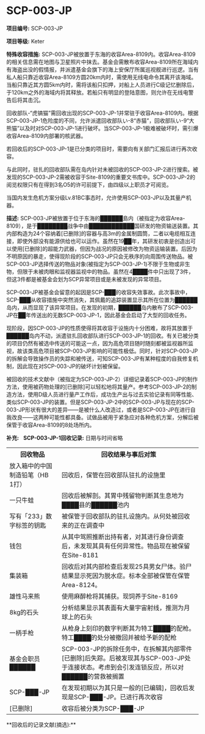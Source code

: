 # SCP-003-JP
**项目编号:**  SCP-003-JP

**项目等级:**  Keter

**特殊收容措施:**  SCP-003-JP被放置于东海的收容Area-8109内。收容Area-8109的相关信息需在地图与卫星照片中抹去。基金会需散布收容Area-8109所在海域内有海盗出没的假情报，并派遣基金会旗下的海上安保厅所属巡视舰进行巡逻。当有私人船只靠近收容Area-8109方圆20km内时，需使用无线电命令其离开该海域。当船只靠近其方圆5km内时，需将该船只扣押，对船上人员进行C级记忆删除后，于120km之外的海域内将其释放。若船只有明显的登陆意图，则允许在无线电警告后将其击沉。

回收部队-“虎镐猫”需回收出现的SCP-003-JP-1并常驻于收容Area-8109内。根据SCP-003-JP-1危险度的不同，允许派遣回收部队い-8“赤猫”，回收部队い-9“大熊猫”以及时对SCP-003-JP-1进行破坏。当SCP-003-JP-1极难被破坏时，需引爆收容Area-8109内部署的核武器。

若回收后的SCP-003-JP-1是已分类的项目时，需要向有关部门汇报后进行再次收容。

与此同时，驻扎的回收部队需在岛内针对未被回收的SCP-003-JP-2进行搜索。被发现的SCP-003-JP-2需被收容于Site-8109的重要文书库中。SCP-003-JP-2的阅览权限只有在得到3名O5的许可前提下，由四级以上职员才可阅览。

当国内发生危机方案分级Lv.81BC事态时，允许使用SCP-003-JP以及其量产机器。

**描述:**  SCP-003-JP被放置于位于东海的██████島内（被指定为收容Area-8109），是于████████战争中由████████████国研发的物资输送装置。其内部构造为24个容纳着[已删除]的容器与高3m的金属制圆筒，二者以电缆相互连接，即使外部没有能源供给也可以运作。虽然在19██年，其研发初衷是创造出可以使用[已删除]的超能力武器，但因为战况的原因被修改为物资运输装置。后因为不明原因的暴走，使得现阶段的SCP-003-JP只会无秩序的向周围传送物品。被SCP-003-JP选择传送的物品对象(被指定为SCP-003-JP-1)不限于生物或非生物，但限于未被肉眼和监视器监视中的物品。虽然在4████件中只出现了3件，但这3件都是被基金会划为SCP异常项目或是未被发现的异常项目。

SCP-003-JP被基金会留意的起因是SCP-███的收容失效事故。此次事故中，SCP-███从收容措施中突然消失，其佩戴的追踪装置显示其所在位置为██████岛内，从而显现了该异常项目。在发现的初期，██████岛内散布了SCP-003-JP在██年传送出的无数SCP-003-JP-1，因此基金会启动了大型的回收任务。

现阶段，因SCP-003-JP的性质使得将其收容于设施内十分困难，故将其放置于██████岛内不动，派遣驻扎回收部队进行SCP-003-JP-1的回收。有关已被分类的项目仍然有被选中传送的可能这一点，因为高危项目随时随刻都被监视器所监视，故该类高危项目被SCP-003-JP影响的可能性极低。同时，针对SCP-003-JP的拆解会导致操作员的失踪和被传送，可知SCP-003-JP有某种程度的自我修复机制，因此现在对SCP-003-JP的破坏计划被保留。

被回收的技术文献中（被指定为SCP-003-JP-2）详细记录着SCP-003-JP的制作方法，使用被药物处理的[已删除]可以轻松地将其量产。参考SCP-003-JP-2的制造方法，使用D级人员进行量产工作后，成功生产出与过去实验记录有同等性能、类似SCP-003-JP的装置。但是SCP-003-JP-2中的SCP-003-JP与现在的SCP-003-JP形状有很大的差异——是被什么人改造过，或者是SCP-003-JP在进行自我改良——这两种可能性都具备。试做品被用于紧急应对各种危机方案，分解后被保管于收容Area-8109的8处场所内。

**补充:**  
**SCP-003-JP-1回收记录:** 
日期与时间省略
<table class='wiki-content-table'>
 <tr>
  <th colspan='1' rowspan='1'>&#22238;&#25910;&#29289;&#21697;</th>
  <th colspan='1' rowspan='1'>&#22238;&#25910;&#32467;&#26524;&#19982;&#20107;&#21518;&#23545;&#31574;</th>
 </tr>
 <tr>
  <td colspan='1' rowspan='1'>&#25918;&#20837;&#31665;&#20013;&#30340;&#20013;&#22269;&#21046;&#36896;&#38085;&#31508;&#65288;HB&#12288;1&#25171;&#65289;</td>
  <td colspan='1' rowspan='1'>&#22238;&#25910;&#21518;&#65292;&#20445;&#31649;&#22312;&#22238;&#25910;&#37096;&#38431;&#39547;&#25166;&#30340;&#35774;&#26045;&#37324;</td>
 </tr>
 <tr>
  <td colspan='1' rowspan='1'>&#19968;&#21482;&#29275;&#34521;</td>
  <td colspan='1' rowspan='1'>&#22238;&#25910;&#21518;&#34987;&#35299;&#21078;&#12290;&#20854;&#32963;&#20013;&#27531;&#30041;&#29289;&#21028;&#26029;&#20854;&#29983;&#24687;&#22320;&#20026;&#9608;&#9608;&#9608;&#9608;&#21439;&#30340;&#9608;&#9608;&#9608;&#9608;&#9608;&#9608;&#27744;&#20869;</td>
 </tr>
 <tr>
  <td colspan='1' rowspan='1'>&#20889;&#26377;&#12300;233&#12301;&#25968;&#23383;&#26631;&#31614;&#30340;&#38053;&#21273;</td>
  <td colspan='1' rowspan='1'>&#34987;&#20445;&#31649;&#20110;&#22238;&#25910;&#37096;&#38431;&#30340;&#39547;&#25166;&#35774;&#26045;&#20869;&#12290;&#20174;&#20309;&#22788;&#34987;&#22238;&#25910;&#26469;&#30340;&#27491;&#22312;&#35843;&#26597;&#20013;</td>
 </tr>
 <tr>
  <td colspan='1' rowspan='1'>&#38065;&#21253;</td>
  <td colspan='1' rowspan='1'>&#20174;&#20854;&#20013;&#39550;&#29031;&#25512;&#26029;&#20986;&#25345;&#26377;&#32773;&#65292;&#23545;&#20854;&#36827;&#34892;&#36523;&#20221;&#35843;&#26597;&#21518;&#65292;&#26410;&#21457;&#29616;&#20854;&#20855;&#26377;&#20219;&#20309;&#24322;&#24120;&#24615;&#12290;&#29289;&#21697;&#29616;&#22312;&#34987;&#20445;&#30041;&#22312;Site-8181</td>
 </tr>
 <tr>
  <td colspan='1' rowspan='1'>&#38598;&#35013;&#31665;</td>
  <td colspan='1' rowspan='1'>&#22238;&#25910;&#21518;&#23545;&#20854;&#20869;&#37096;&#26816;&#26597;&#21518;&#21457;&#29616;25&#20855;&#30007;&#22899;&#23608;&#20307;&#12290;&#39564;&#23608;&#32467;&#26524;&#26174;&#31034;&#27515;&#22240;&#20026;&#33073;&#27700;&#30151;&#12290;&#26631;&#26412;&#20840;&#37096;&#34987;&#20445;&#31649;&#22312;&#20445;&#31649;Area-8124&#12290;</td>
 </tr>
 <tr>
  <td colspan='1' rowspan='1'>&#38596;&#24615;&#39532;&#26469;&#29066;</td>
  <td colspan='1' rowspan='1'>&#20351;&#29992;&#40635;&#37257;&#26538;&#23558;&#20854;&#25429;&#33719;&#12290;&#29616;&#39282;&#20859;&#20110;Site-8169</td>
 </tr>
 <tr>
  <td colspan='1' rowspan='1'>8kg&#30340;&#30707;&#22836;</td>
  <td colspan='1' rowspan='1'>&#20998;&#26512;&#32467;&#26524;&#26174;&#31034;&#20854;&#34920;&#38754;&#26377;&#22823;&#37327;&#23431;&#23449;&#23556;&#32447;&#65292;&#25512;&#27979;&#20026;&#26376;&#29699;&#19978;&#30340;&#30707;&#22836;</td>
 </tr>
 <tr>
  <td colspan='1' rowspan='1'>&#19968;&#26564;&#25163;&#26538;</td>
  <td colspan='1' rowspan='1'>&#20174;&#26538;&#36523;&#19978;&#21051;&#21360;&#30340;&#25968;&#23383;&#21028;&#26029;&#20854;&#20026;&#29305;&#24037;&#9608;&#9608;&#9608;&#9608;&#30340;&#37197;&#26538;&#12290;&#29305;&#24037;&#9608;&#9608;&#9608;&#9608;&#30340;&#22788;&#20998;&#34987;&#25764;&#22238;&#24182;&#34987;&#32473;&#20104;&#26032;&#30340;&#37197;&#26538;</td>
 </tr>
 <tr>
  <td colspan='1' rowspan='1'>&#22522;&#37329;&#20250;&#32844;&#21592;&#9608;&#9608;&#9608;&#9608;&#9608;&#9608;</td>
  <td colspan='1' rowspan='1'>SCP-003-JP&#30340;&#25286;&#38500;&#20219;&#21153;&#20013;&#65292;&#22312;&#25286;&#35299;&#20854;&#20869;&#37096;&#38646;&#20214;[&#24050;&#21024;&#38500;]&#21518;&#22833;&#36394;&#12290;&#21518;&#34987;&#21457;&#29616;&#20854;&#19982;SCP-003-JP&#22788;&#20110;&#36830;&#25509;&#29366;&#24577;&#12290;&#32771;&#34385;&#21040;&#20250;&#24341;&#21457;&#36830;&#38145;&#21453;&#24212;&#65292;&#25152;&#20197;&#23545;&#9608;&#9608;&#9608;&#9608;&#9608;&#9608;&#30340;&#33829;&#25937;&#34987;&#25601;&#32622;</td>
 </tr>
 <tr>
  <td colspan='1' rowspan='1'>SCP-&#9608;&#9608;&#9608;-JP</td>
  <td colspan='1' rowspan='1'>&#22312;&#21457;&#29616;&#21021;&#26399;&#20197;&#20026;&#20854;&#21482;&#26159;&#19968;&#33324;&#30340;[&#24050;&#32534;&#36753;]&#65292;&#22238;&#25910;&#21518;&#21457;&#29616;&#26159;SCP-&#9608;&#9608;&#9608;-JP&#12290;&#24050;&#36827;&#34892;&#20877;&#27425;&#25910;&#23481;</td>
 </tr>
 <tr>
  <td colspan='1' rowspan='1'>[&#24050;&#21024;&#38500;]</td>
  <td colspan='1' rowspan='1'>&#25910;&#23481;&#21518;&#34987;&#20998;&#31867;&#20026;SCP-&#9608;&#9608;&#9608;-JP</td>
 </tr>
</table>
**回收后的记录文献(摘选):** 
<script type='text/javascript' src='http://d3g0gp89917ko0.cloudfront.net/v--2f62f70fa3c2/common--javascript/yahooui/tabview-min.js'>
</script>

<script type='text/javascript'>
//&lt;![CDATA[
OZONE.dom.onDomReady(function(){
        var tabViewad3bed4d19ef8c8fc21a9565ff1619ea = new YAHOO.widget.TabView(&apos;wiki-tabview-ad3bed4d19ef8c8fc21a9565ff1619ea&apos;);
                }, &quot;dummy-ondomready-block&quot;);
        
//]]&gt;
</script>